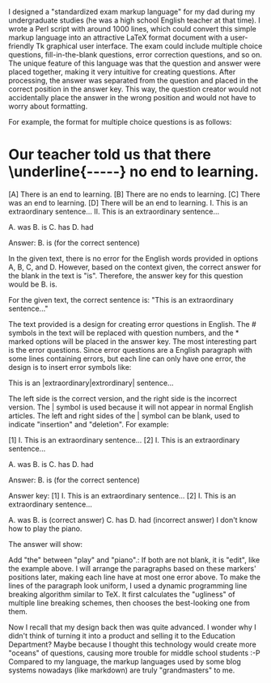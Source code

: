 I designed a "standardized exam markup language" for my dad during my undergraduate studies (he was a high school English teacher at that time). I wrote a Perl script with around 1000 lines, which could convert this simple markup language into an attractive LaTeX format document with a user-friendly Tk graphical user interface. The exam could include multiple choice questions, fill-in-the-blank questions, error correction questions, and so on. The unique feature of this language was that the question and answer were placed together, making it very intuitive for creating questions. After processing, the answer was separated from the question and placed in the correct position in the answer key. This way, the question creator would not accidentally place the answer in the wrong position and would not have to worry about formatting.

For example, the format for multiple choice questions is as follows:

# Our teacher told us that there \underline{-----} no end to learning.
[A] There is an end to learning.
[B] There are no ends to learning.
[C] There was an end to learning.
[D] There will be an end to learning. I. This is an extraordinary sentence...
II. This is an extraordinary sentence...

A. was
B. is
C. has
D. had

Answer: B. is (for the correct sentence)

In the given text, there is no error for the English words provided in options A, B, C, and D. However, based on the context given, the correct answer for the blank in the text is "is". Therefore, the answer key for this question would be B. is.

For the given text, the correct sentence is: "This is an extraordinary sentence..."

The text provided is a design for creating error questions in English. The # symbols in the text will be replaced with question numbers, and the * marked options will be placed in the answer key. The most interesting part is the error questions. Since error questions are a English paragraph with some lines containing errors, but each line can only have one error, the design is to insert error symbols like:

This is an |extraordinary|extrordinary| sentence...

The left side is the correct version, and the right side is the incorrect version. The | symbol is used because it will not appear in normal English articles. The left and right sides of the | symbol can be blank, used to indicate "insertion" and "deletion". For example:

[1] I. This is an extraordinary sentence...
[2] I. This is an extraordinary sentence...

A. was
B. is
C. has
D. had

Answer: B. is (for the correct sentence)

Answer key:
[1] I. This is an extraordinary sentence...
[2] I. This is an extraordinary sentence...

A. was
B. is (correct answer)
C. has
D. had (incorrect answer) I don't know how to play the piano.

The answer will show:

Add "the" between "play" and "piano".: If both are not blank, it is "edit", like the example above. I will arrange the paragraphs based on these markers' positions later, making each line have at most one error above. To make the lines of the paragraph look uniform, I used a dynamic programming line breaking algorithm similar to TeX. It first calculates the "ugliness" of multiple line breaking schemes, then chooses the best-looking one from them.

Now I recall that my design back then was quite advanced. I wonder why I didn't think of turning it into a product and selling it to the Education Department? Maybe because I thought this technology would create more "oceans" of questions, causing more trouble for middle school students :-P Compared to my language, the markup languages used by some blog systems nowadays (like markdown) are truly "grandmasters" to me.